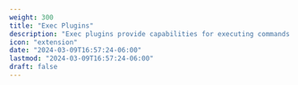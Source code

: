 ```yaml
---
weight: 300
title: "Exec Plugins"
description: "Exec plugins provide capabilities for executing commands on remote systems."
icon: "extension"
date: "2024-03-09T16:57:24-06:00"
lastmod: "2024-03-09T16:57:24-06:00"
draft: false
---
```



